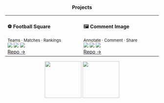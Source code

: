 <h3 align="center">Projects</h3>

<table align="center">
  <tr>
    <td width="380">
      <h4>⚽ Football Square</h4>
      <sub>Teams · Matches · Rankings</sub><br/>
      <img src="https://img.shields.io/badge/Node.js-339933?logo=node.js&logoColor=fff">
      <img src="https://img.shields.io/badge/PostgreSQL-336791?logo=postgresql&logoColor=fff">
      <img src="https://img.shields.io/badge/Redis-DC382D?logo=redis&logoColor=fff"><br/>
      <a href="https://github.com/yeonho-kim/football-square">Repo →</a>
    </td>
    <td width="380">
      <h4>🖼️ Comment Image</h4>
      <sub>Annotate · Comment · Share</sub><br/>
      <img src="https://img.shields.io/badge/Next.js-000?logo=next.js&logoColor=fff">
      <img src="https://img.shields.io/badge/TypeScript-007ACC?logo=typescript&logoColor=fff">
      <img src="https://img.shields.io/badge/S3-569A31?logo=amazon-s3&logoColor=fff"><br/>
      <a href="https://github.com/yeonho-kim/comment-image">Repo →</a>
    </td>
  </tr>
</table>

<p align="center">
  <img src="https://github-readme-stats.vercel.app/api?username=yeonho-kim&show_icons=true&rank_icon=github&hide_title=true" height="120"/>
  <img src="https://github-readme-streak-stats.herokuapp.com?user=yeonho-kim&hide_longest_streak=true" height="120"/>
</p>
